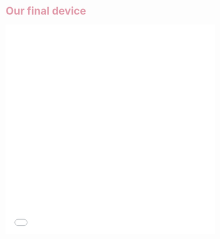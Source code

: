 <h1 style="color: #e19cab;">Our final device</h1>

<iframe width="560" height="560" src="//player.bilibili.com/player.html?isOutside=true&aid=112691955894278&bvid=BV1eg3WeCELA&cid=500001598376976&p=1" scrolling="no" border="0" frameborder="no" framespacing="0" allowfullscreen="true"></iframe>
